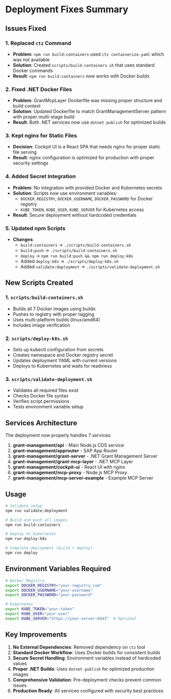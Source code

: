 # Deployment Fixes Summary

## Issues Fixed

### 1. Replaced `ctz` Command
- **Problem**: `npm run build:containers` used `ctz containerize.yaml` which was not available
- **Solution**: Created `scripts/build-containers.sh` that uses standard Docker commands
- **Result**: `npm run build:containers` now works with Docker buildx

### 2. Fixed .NET Docker Files
- **Problem**: GrantMcpLayer Dockerfile was missing proper structure and build context
- **Solution**: Updated Dockerfile to match GrantManagementServer pattern with proper multi-stage build
- **Result**: Both .NET services now use `dotnet publish` for optimized builds

### 3. Kept nginx for Static Files
- **Decision**: Cockpit UI is a React SPA that needs nginx for proper static file serving
- **Result**: nginx configuration is optimized for production with proper security settings

### 4. Added Secret Integration
- **Problem**: No integration with provided Docker and Kubernetes secrets
- **Solution**: Scripts now use environment variables:
  - `DOCKER_REGISTRY`, `DOCKER_USERNAME`, `DOCKER_PASSWORD` for Docker registry
  - `KUBE_TOKEN`, `KUBE_USER`, `KUBE_SERVER` for Kubernetes access
- **Result**: Secure deployment without hardcoded credentials

### 5. Updated npm Scripts
- **Changes**:
  - `build:containers` → `./scripts/build-containers.sh`
  - `build:push` → `./scripts/build-containers.sh`
  - `deploy` → `npm run build:push && npm run deploy:k8s`
  - Added `deploy:k8s` → `./scripts/deploy-k8s.sh`
  - Added `validate:deployment` → `./scripts/validate-deployment.sh`

## New Scripts Created

### 1. `scripts/build-containers.sh`
- Builds all 7 Docker images using buildx
- Pushes to registry with proper tagging
- Uses multi-platform builds (linux/amd64)
- Includes image verification

### 2. `scripts/deploy-k8s.sh`
- Sets up kubectl configuration from secrets
- Creates namespace and Docker registry secret
- Updates deployment YAML with current versions
- Deploys to Kubernetes and waits for readiness

### 3. `scripts/validate-deployment.sh`
- Validates all required files exist
- Checks Docker file syntax
- Verifies script permissions
- Tests environment variable setup

## Services Architecture

The deployment now properly handles 7 services:

1. **grant-management/api** - Main Node.js CDS service
2. **grant-management/approuter** - SAP App Router
3. **grant-management/grant-server** - .NET Grant Management Server
4. **grant-management/grant-mcp-layer** - .NET MCP Layer
5. **grant-management/cockpit-ui** - React UI with nginx
6. **grant-management/mcp-proxy** - Node.js MCP Proxy
7. **grant-management/mcp-server-example** - Example MCP Server

## Usage

```bash
# Validate setup
npm run validate:deployment

# Build and push all images
npm run build:containers

# Deploy to Kubernetes
npm run deploy:k8s

# Complete deployment (build + deploy)
npm run deploy
```

## Environment Variables Required

```bash
# Docker Registry
export DOCKER_REGISTRY="your-registry.com"
export DOCKER_USERNAME="your-username"  
export DOCKER_PASSWORD="your-password"

# Kubernetes
export KUBE_TOKEN="your-token"
export KUBE_USER="your-user"
export KUBE_SERVER="https://your-server:6443"  # Optional
```

## Key Improvements

1. **No External Dependencies**: Removed dependency on `ctz` tool
2. **Standard Docker Workflow**: Uses Docker buildx for consistent builds
3. **Secure Secret Handling**: Environment variables instead of hardcoded values
4. **Proper .NET Builds**: Uses `dotnet publish` for optimized production images
5. **Comprehensive Validation**: Pre-deployment checks prevent common issues
6. **Production Ready**: All services configured with security best practices